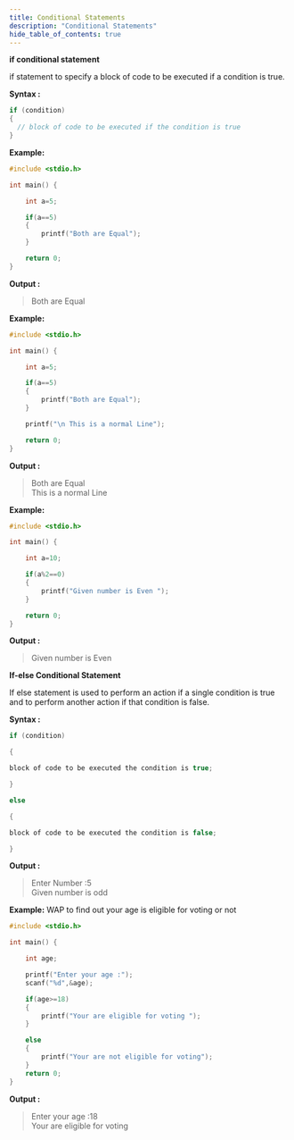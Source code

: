 ```yaml
---
title: Conditional Statements
description: "Conditional Statements"
hide_table_of_contents: true
---
```


**if conditional statement**

if statement to specify a block of code to be executed if a condition is true.

**Syntax :**

```c
if (condition)
{
  // block of code to be executed if the condition is true
}
```

**Example:**

```c
#include <stdio.h>

int main() {

    int a=5;

    if(a==5)
    {
        printf("Both are Equal");
    }

    return 0;
}
```

**Output :**

> Both are Equal

**Example:**

```c
#include <stdio.h>

int main() {

    int a=5;

    if(a==5)
    {
        printf("Both are Equal");
    }

    printf("\n This is a normal Line");

    return 0;
}
```

**Output :**

> Both are Equal  
> This is a normal Line

**Example:**

```c
#include <stdio.h>

int main() {

    int a=10;

    if(a%2==0)
    {
        printf("Given number is Even ");
    }

    return 0;
}
```

**Output :**

> Given number is Even

**If-else Conditional Statement**

If else statement is used to perform an action if a single condition is true and to perform another action if that condition is false.

**Syntax :**

```c
if (condition)

{

block of code to be executed the condition is true;

}

else

{

block of code to be executed the condition is false;

}
```

**Output :**

> Enter Number :5  
> Given number is odd

**Example:** WAP to find out your age is eligible for voting or not

```c
#include <stdio.h>

int main() {

    int age;

    printf("Enter your age :");
    scanf("%d",&age);

    if(age>=18)
    {
        printf("Your are eligible for voting ");
    }

    else
    {
        printf("Your are not eligible for voting");
    }
    return 0;
}
```

**Output :**

> Enter your age :18  
> Your are eligible for voting
